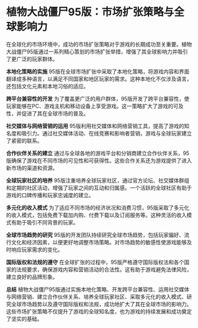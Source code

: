 # 植物大战僵尸95版：市场扩张策略与全球影响力

在全球化的市场环境中，成功的市场扩张策略对于游戏的长期成功至关重要。植物大战僵尸95版通过一系列精心策划的市场扩张举措，增强了其全球影响力并吸引了更广泛的玩家群体。

**本地化策略的实施**
95版在全球市场扩张中采取了本地化策略，将游戏内容和界面翻译成多种语言，以满足不同国家和地区玩家的需求。这种本地化不仅涉及语言，还包括文化元素和本地习俗的适应。

**跨平台兼容性的开发**
为了覆盖更广泛的用户群体，95版开发了跨平台兼容性，使玩家能够在PC、游戏主机和移动设备上享受游戏。这一策略扩大了游戏的可及性，并促进了其在全球市场的普及。

**社交媒体与网络营销的运用**
95版利用社交媒体和网络营销工具，提高了游戏的知名度和吸引力。通过社交媒体活动、在线竞赛和影响者营销，游戏与全球玩家建立了紧密的联系。

**合作伙伴关系的建立**
通过与全球各地的游戏平台和分销商建立合作伙伴关系，95版确保了游戏在不同市场的可见性和可获得性。这些合作关系还为游戏提供了进入新市场的渠道和资源。

**全球玩家社区的培养**
95版注重培养全球玩家社区，通过官方论坛、社交媒体群组和定期的社区活动，增强了玩家之间的互动和归属感。一个活跃的全球社区有助于游戏的口碑传播和玩家忠诚度的建立。

**多元化的收入模式**
为了适应不同市场的经济状况和消费习惯，95版采取了多元化的收入模式，包括免费下载加内购、付费下载以及订阅服务等。这种灵活的收入模式有助于吸引不同背景的玩家。

**全球市场趋势的研究**
95版的开发团队持续研究全球市场趋势，包括玩家偏好、流行文化和经济因素，以便更好地调整市场策略。对市场趋势的敏感性使游戏能够及时响应玩家需求的变化。

**国际版权和法规的遵守**
在全球扩张的过程中，95版严格遵守国际版权法和各个国家的法规要求，确保游戏内容和营销活动的合法性。这有助于游戏避免法律风险，建立良好的品牌形象。

**总结**
植物大战僵尸95版通过实施本地化策略、开发跨平台兼容性、运用社交媒体与网络营销、建立合作伙伴关系、培养全球玩家社区、采取多元化的收入模式、研究全球市场趋势以及遵守国际版权和法规，成功地扩大了其在全球市场的影响力。这些市场扩张策略不仅提升了游戏的全球知名度，也为游戏的持续发展和成功奠定了坚实的基础。